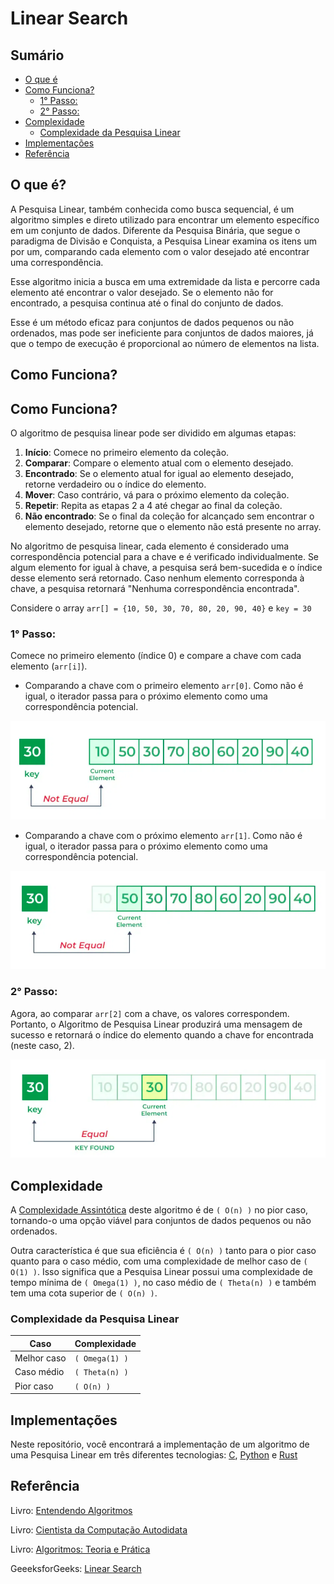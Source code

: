 # Linear Search

## Sumário

- [O que é](#o-que-é)
- [Como Funciona?](#como-funciona)
  - [1° Passo:](#1°-passo)
  - [2° Passo:](#2°-passo)
- [Complexidade](#complexidade)
    - [Complexidade da Pesquisa Linear](#complexidade-da-pesquisa-linear)
- [Implementações](#implementações)
- [Referência](#referências)


## O que é?

A Pesquisa Linear, também conhecida como busca sequencial, é um algoritmo simples e direto utilizado para encontrar um elemento específico em um conjunto de dados. Diferente da Pesquisa Binária, que segue o paradigma de Divisão e Conquista, a Pesquisa Linear examina os itens um por um, comparando cada elemento com o valor desejado até encontrar uma correspondência.

Esse algoritmo inicia a busca em uma extremidade da lista e percorre cada elemento até encontrar o valor desejado. Se o elemento não for encontrado, a pesquisa continua até o final do conjunto de dados.

Esse é um método eficaz para conjuntos de dados pequenos ou não ordenados, mas pode ser ineficiente para conjuntos de dados maiores, já que o tempo de execução é proporcional ao número de elementos na lista.

## Como Funciona?

## Como Funciona?

O algoritmo de pesquisa linear pode ser dividido em algumas etapas:

1. **Início**: Comece no primeiro elemento da coleção.
2. **Comparar**: Compare o elemento atual com o elemento desejado.
3. **Encontrado**: Se o elemento atual for igual ao elemento desejado, retorne verdadeiro ou o índice do elemento.
4. **Mover**: Caso contrário, vá para o próximo elemento da coleção.
5. **Repetir**: Repita as etapas 2 a 4 até chegar ao final da coleção.
6. **Não encontrado**: Se o final da coleção for alcançado sem encontrar o elemento desejado, retorne que o elemento não está presente no array.

No algoritmo de pesquisa linear, cada elemento é considerado uma correspondência potencial para a chave e é verificado individualmente. Se algum elemento for igual à chave, a pesquisa será bem-sucedida e o índice desse elemento será retornado. Caso nenhum elemento corresponda à chave, a pesquisa retornará "Nenhuma correspondência encontrada".

Considere o array ``arr[] = {10, 50, 30, 70, 80, 20, 90, 40}`` e `key = 30`

### 1° Passo:

Comece no primeiro elemento (índice 0) e compare a chave com cada elemento (`arr[i]`).

- Comparando a chave com o primeiro elemento `arr[0]`. Como não é igual, o iterador passa para o próximo elemento como uma correspondência potencial.

![1 Interação](../assents/06.png)

- Comparando a chave com o próximo elemento `arr[1]`. Como não é igual, o iterador passa para o próximo elemento como uma correspondência potencial.

![2 Interação](../assents/07.png)

### 2° Passo:

Agora, ao comparar `arr[2]` com a chave, os valores correspondem. Portanto, o Algoritmo de Pesquisa Linear produzirá uma mensagem de sucesso e retornará o índice do elemento quando a chave for encontrada (neste caso, 2).

![3 Interação](../assents/08.png)

## Complexidade

A [Complexidade Assintótica](https://github.com/FabioHenriqueFarias/algorithms-And-Data-Dtructures/tree/main/Asymptotic_Notation) deste algoritmo é de `( O(n) )` no pior caso, tornando-o uma opção viável para conjuntos de dados pequenos ou não ordenados.

Outra característica é que sua eficiência é `( O(n) )` tanto para o pior caso quanto para o caso médio, com uma complexidade de melhor caso de `( O(1) )`. Isso significa que a Pesquisa Linear possui uma complexidade de tempo mínima de `( Omega(1) )`, no caso médio de `( Theta(n) )` e também tem uma cota superior de `( O(n) )`.

### Complexidade da Pesquisa Linear

| Caso           | Complexidade |
|----------------|------------|
| Melhor caso    | `( Omega(1) )`|
| Caso médio     | `( Theta(n) )`|
| Pior caso      | `( O(n) )`   |

## Implementações

Neste repositório, você encontrará a implementação de um algoritmo de uma Pesquisa Linear em três diferentes tecnologias: <a href="https://github.com/FabioHenriqueFarias/algorithms-And-Data-Dtructures/tree/main/Algorithms/Search/2_LinearSearch/C">C</a>, <a href="https://github.com/FabioHenriqueFarias/algorithms-And-Data-Dtructures/tree/main/Algorithms/Search/2_LinearSearch/Python">Python</a> e <a href="https://github.com/FabioHenriqueFarias/algorithms-And-Data-Dtructures/tree/main/Algorithms/Search/2_LinearSearch/Rust">Rust</a>


## Referência

Livro: <a href="https://novatec.com.br/livros/entendendo-algoritmos/">Entendendo Algoritmos</a>

Livro: <a href="https://www.novatec.com.br/livros/cientista-da-computacao-autodidata/">Cientista da Computação Autodidata</a> <br>

Livro: <a href="https://www.grupogen.com.br/e-book-algoritmos-thomas-cormen-9788595159914">Algoritmos: Teoria e Prática</a> 

GeeeksforGeeks: <a href="https://www.geeksforgeeks.org/linear-search/#what-is-linear-search">Linear Search</a>